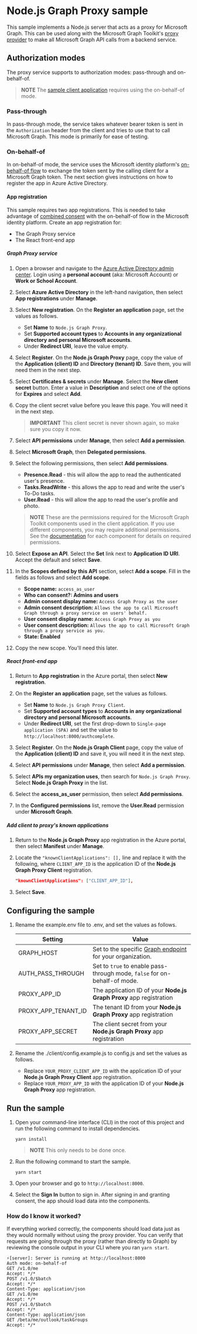 # Node.js Graph Proxy sample

This sample implements a Node.js server that acts as a proxy for Microsoft Graph. This can be used along with the Microsoft Graph Toolkit's [proxy provider](https://learn.microsoft.com/graph/toolkit/providers/proxy) to make all Microsoft Graph API calls from a backend service.

## Authorization modes

The proxy service supports to authorization modes: pass-through and on-behalf-of.

> **NOTE**
> The [sample client application](./client) requires using the on-behalf-of mode.

### Pass-through

In pass-through mode, the service takes whatever bearer token is sent in the `Authorization` header from the client and tries to use that to call Microsoft Graph. This mode is primarily for ease of testing.

### On-behalf-of

In on-behalf-of mode, the service uses the Microsoft identity platform's [on-behalf-of flow](https://learn.microsoft.com/azure/active-directory/develop/v2-oauth2-on-behalf-of-flow) to exchange the token sent by the calling client for a Microsoft Graph token. The next section gives instructions on how to register the app in Azure Active Directory.

#### App registration

This sample requires two app registrations. This is needed to take advantage of [combined consent](https://learn.microsoft.com/azure/active-directory/develop/v2-oauth2-on-behalf-of-flow#default-and-combined-consent) with the on-behalf-of flow in the Microsoft identity platform. Create an app registration for:

- The Graph Proxy service
- The React front-end app

##### Graph Proxy service

1. Open a browser and navigate to the [Azure Active Directory admin center](https://aad.portal.azure.com). Login using a **personal account** (aka: Microsoft Account) or **Work or School Account**.

1. Select **Azure Active Directory** in the left-hand navigation, then select **App registrations** under **Manage**.

1. Select **New registration**. On the **Register an application** page, set the values as follows.

    - Set **Name** to `Node.js Graph Proxy`.
    - Set **Supported account types** to **Accounts in any organizational directory and personal Microsoft accounts**.
    - Under **Redirect URI**, leave the value empty.

1. Select **Register**. On the **Node.js Graph Proxy** page, copy the value of the **Application (client) ID** and **Directory (tenant) ID**. Save them, you will need them in the next step.

1. Select **Certificates & secrets** under **Manage**. Select the **New client secret** button. Enter a value in **Description** and select one of the options for **Expires** and select **Add**.

1. Copy the client secret value before you leave this page. You will need it in the next step.

    > **IMPORTANT**
    > This client secret is never shown again, so make sure you copy it now.

1. Select **API permissions** under **Manage**, then select **Add a permission**.

1. Select **Microsoft Graph**, then **Delegated permissions**.

1. Select the following permissions, then select **Add permissions**.

    - **Presence.Read** - this will allow the app to read the authenticated user's presence.
    - **Tasks.ReadWrite** - this allows the app to read and write the user's To-Do tasks.
    - **User.Read** - this will allow the app to read the user's profile and photo.

    > **NOTE**
    > These are the permissions required for the Microsoft Graph Toolkit components used in the client application. If you use different components, you may require additional permissions. See the [documentation](https://learn.microsoft.com/graph/toolkit/overview) for each component for details on required permissions.

1. Select **Expose an API**. Select the **Set** link next to **Application ID URI**. Accept the default and select **Save**.

1. In the **Scopes defined by this API** section, select **Add a scope**. Fill in the fields as follows and select **Add scope**.

    - **Scope name:** `access_as_user`
    - **Who can consent?: Admins and users**
    - **Admin consent display name:** `Access Graph Proxy as the user`
    - **Admin consent description:** `Allows the app to call Microsoft Graph through a proxy service on users' behalf.`
    - **User consent display name:** `Access Graph Proxy as you`
    - **User consent description:** `Allows the app to call Microsoft Graph through a proxy service as you.`
    - **State: Enabled**

1. Copy the new scope. You'll need this later.

##### React front-end app

1. Return to **App registration** in the Azure portal, then select **New registration**.

1. On the **Register an application** page, set the values as follows.

    - Set **Name** to `Node.js Graph Proxy Client`.
    - Set **Supported account types** to **Accounts in any organizational directory and personal Microsoft accounts**.
    - Under **Redirect URI**, set the first drop-down to `Single-page application (SPA)` and set the value to `http://localhost:8000/authcomplete`.

1. Select **Register**. On the **Node.js Graph  Client** page, copy the value of the **Application (client) ID** and save it, you will need it in the next step.

1. Select **API permissions** under **Manage**, then select **Add a permission**.

1. Select **APIs my organization uses**, then search for `Node.js Graph Proxy`. Select **Node.js Graph Proxy** in the list.

1. Select the **access_as_user** permission, then select **Add permissions**.

1. In the **Configured permissions** list, remove the **User.Read** permission under **Microsoft Graph**.

##### Add client to proxy's known applications

1. Return to the **Node.js Graph Proxy** app registration in the Azure portal, then select **Manifest** under **Manage**.

1. Locate the `"knownClientApplications": [],` line and replace it with the following, where `CLIENT_APP_ID` is the application ID of the **Node.js Graph Proxy Client** registration.

    ```json
    "knownClientApplications": ["CLIENT_APP_ID"],
    ```

1. Select **Save**.

## Configuring the sample

1. Rename the example.env file to .env, and set the values as follows.

    | Setting | Value |
    |---------|-------|
    | GRAPH_HOST | Set to the specific [Graph endpoint](https://learn.microsoft.com/graph/deployments#microsoft-graph-and-graph-explorer-service-root-endpoints) for your organization. |
    | AUTH_PASS_THROUGH | Set to `true` to enable pass-through mode, `false` for on-behalf-of mode. |
    | PROXY_APP_ID | The application ID of your **Node.js Graph Proxy** app registration |
    | PROXY_APP_TENANT_ID | The tenant ID from your **Node.js Graph Proxy** app registration |
    | PROXY_APP_SECRET | The client secret from your **Node.js Graph Proxy** app registration |

1. Rename the ./client/config.example.js to config.js and set the values as follows.

    - Replace `YOUR_PROXY_CLIENT_APP_ID` with the application ID of your **Node.js Graph Proxy Client** app registration.
    - Replace `YOUR_PROXY_APP_ID` with the application ID of your **Node.js Graph Proxy** app registration.

## Run the sample

1. Open your command-line interface (CLI) in the root of this project and run the following command to install dependencies.

    ```Shell
    yarn install
    ```

    > **NOTE**
    > This only needs to be done once.

1. Run the following command to start the sample.

      ```Shell
      yarn start
      ```

1. Open your browser and go to `http://localhost:8000`.

1. Select the **Sign In** button to sign in. After signing in and granting consent, the app should load data into the components.

### How do I know it worked?

If everything worked correctly, the components should load data just as they would normally without using the proxy provider. You can verify that requests are going through the proxy (rather than directly to Graph) by reviewing the console output in your CLI where you ran `yarn start`.

```Shell
⚡️[server]: Server is running at http://localhost:8000
Auth mode: on-behalf-of
GET /v1.0/me
Accept: */*
POST /v1.0/$batch
Accept: */*
Content-Type: application/json
GET /v1.0/me
Accept: */*
POST /v1.0/$batch
Accept: */*
Content-Type: application/json
GET /beta/me/outlook/taskGroups
Accept: */*
```

